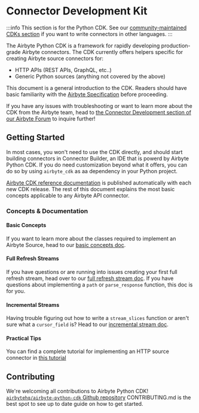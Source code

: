 # Connector Development Kit

:::info
This section is for the Python CDK. See our
[community-maintained CDKs section](../README.md#community-maintained-cdks) if you want to write connectors in other
languages.
:::

The Airbyte Python CDK is a framework for rapidly developing production-grade Airbyte connectors. The CDK currently
offers helpers specific for creating Airbyte source connectors for:

- HTTP APIs \(REST APIs, GraphQL, etc..\)
- Generic Python sources \(anything not covered by the above\)

This document is a general introduction to the CDK. Readers should have basic familiarity with the
[Airbyte Specification](https://docs.airbyte.com/understanding-airbyte/airbyte-protocol/) before proceeding.

If you have any issues with troubleshooting or want to learn more about the CDK from the Airbyte team, head to
[the Connector Development section of our Airbyte Forum](https://github.com/airbytehq/airbyte/discussions) to
inquire further!

## Getting Started

In most cases, you won't need to use the CDK directly, and should start building connectors in Connector Builder, an IDE that is powerd by Airbyte Python CDK. If you do need customization beyond what it offers, you can do so by using `airbyte_cdk` as aa dependency in your Python project.

[Airbyte CDK reference documentation](https://airbytehq.github.io/airbyte-python-cdk/airbyte_cdk.html) is published automatically with each new CDK release. The rest of this document explains the most basic concepts applicable to any Airbyte API connector.

### Concepts & Documentation

#### Basic Concepts

If you want to learn more about the classes required to implement an Airbyte Source, head to our [basic concepts doc](basic-concepts.md).

#### Full Refresh Streams

If you have questions or are running into issues creating your first full refresh stream, head over to our [full refresh stream doc](full-refresh-stream.md). If you have questions about implementing a `path` or `parse_response` function, this doc is for you.

#### Incremental Streams

Having trouble figuring out how to write a `stream_slices` function or aren't sure what a `cursor_field` is? Head to our [incremental stream doc](incremental-stream.md).

#### Practical Tips

You can find a complete tutorial for implementing an HTTP source connector in [this tutorial](../tutorials/custom-python-connector/0-getting-started.md)

## Contributing

We're welcoming all contributions to Airbyte Python CDK! [`airbytehq/airbyte-python-cdk` Github repository](https://github.com/airbytehq/airbyte-python-cdk) CONTRIBUTING.md is the best spot to see up to date guide on how to get started.
